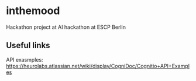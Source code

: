 # inthemood
Hackathon project at AI hackathon at ESCP Berlin


## Useful links
API exasmples:
https://heurolabs.atlassian.net/wiki/display/CogniDoc/Cognitio+API+Examples
